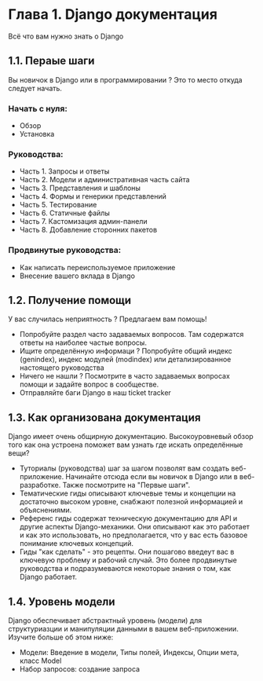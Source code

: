 

# Глава 1. Django документация 

Всё что вам нужно знать о Django

## 1.1. Пераые шаги 

Вы новичок в Django или в программировании ? Это то место откуда следует 
начать. 

### Начать с нуля: 

- Обзор
- Установка

### Руководства:

- Часть 1. Запросы и ответы 
- Часть 2. Модели и административная часть сайта 
- Часть 3. Представления и шаблоны 
- Часть 4. Формы и генерики представлений 
- Часть 5. Тестирование
- Часть 6. Статичные файлы 
- Часть 7. Кастомизация админ-панели 
- Часть 8. Добавление сторонних пакетов 

### Продвинутые руководства: 

- Как написать переиспользуемое приложение 
- Внесение вашего вклада в Django 

## 1.2. Получение помощи 

У вас случилась неприятность ? Предлагаем вам помощь!

- Попробуйте раздел часто задаваемых вопросов. Там содержатся ответы на наиболее частые вопросы. 
- Ищите определённую информаци ? Попробуйте общий индекс (genindex), индекс модулей (modindex) или детализированное
настоящего руководства 
- Ничего не нашли ? Посмотрите в часто задаваемых вопросах помощи и задайте вопрос в сообществе. 
- Отправляйте баги Django в наш ticket tracker 

## 1.3. Как организована документация 

Django имеет очень общирную документацию. Высокоуровневый обзор того 
как она устроена поможет вам узнать где искать определённые вещи? 

- Туториалы (руководства) шаг за шагом позволят вам создать веб-приложение.
Начинайте отсюда если вы новичок в Django или в веб-разработке. Также 
посмотрите на "Первые шаги". 
- Тематические гиды описывают ключевые темы и концепции на достаточно 
высоком уровне, снабжают полезной информацией и объяснениями. 
- Референс гиды содержат техническую документацию для API и другие 
аспекты Django-механики. Они описывают как это работает и как это использовать,
но предполагается, что у вас есть базовое понимание ключевых концепций. 
- Гиды "как сделать" - это рецепты. Они пошагово введеут вас в ключевую проблему 
и рабочий случай. Это более продвинутые руководства и подразумеваются 
некоторые знания о том, как Django работает. 

## 1.4. Уровень модели 

Django обеспечивает абстрактный уровень (модели) для структуриазции и 
манипуляции данными в вашем веб-приложении. Изучите больше об этом ниже: 

- Модели: Введение в модели, Типы полей, Индексы, Опции мета, класс Model
- Набор запросов: создание запроса 